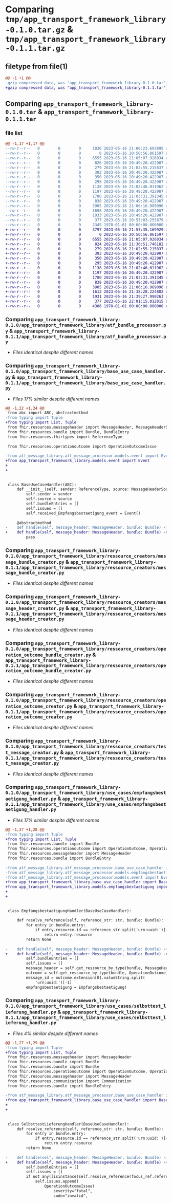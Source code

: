 # Comparing `tmp/app_transport_framework_library-0.1.0.tar.gz` & `tmp/app_transport_framework_library-0.1.1.tar.gz`

## filetype from file(1)

```diff
@@ -1 +1 @@
-gzip compressed data, was "app_transport_framework_library-0.1.0.tar", max compression
+gzip compressed data, was "app_transport_framework_library-0.1.1.tar", max compression
```

## Comparing `app_transport_framework_library-0.1.0.tar` & `app_transport_framework_library-0.1.1.tar`

### file list

```diff
@@ -1,17 +1,17 @@
--rw-r--r--   0        0        0     1836 2023-05-16 21:00:23.693895 app_transport_framework_library-0.1.0/README.md
--rw-r--r--   0        0        0        0 2023-05-16 20:50:56.861597 app_transport_framework_library-0.1.0/app_transport_framework_library/__init__.py
--rw-r--r--   0        0        0     6555 2023-05-16 21:05:07.926034 app_transport_framework_library-0.1.0/app_transport_framework_library/atf_bundle_processor.py
--rw-r--r--   0        0        0      826 2023-05-16 20:49:20.422907 app_transport_framework_library-0.1.0/app_transport_framework_library/base_use_case_handler.py
--rw-r--r--   0        0        0      279 2023-05-16 21:02:55.215837 app_transport_framework_library-0.1.0/app_transport_framework_library/models/bundle_focus_content.py
--rw-r--r--   0        0        0      393 2023-05-16 20:49:20.422907 app_transport_framework_library-0.1.0/app_transport_framework_library/models/empfangsbestaetigung.py
--rw-r--r--   0        0        0      350 2023-05-16 20:49:20.422907 app_transport_framework_library-0.1.0/app_transport_framework_library/models/event.py
--rw-r--r--   0        0        0      295 2023-05-16 20:49:20.422907 app_transport_framework_library-0.1.0/app_transport_framework_library/models/message_to_send.py
--rw-r--r--   0        0        0     1138 2023-05-16 21:02:46.011962 app_transport_framework_library-0.1.0/app_transport_framework_library/ressource_creators/message_bundle_creator.py
--rw-r--r--   0        0        0     1197 2023-05-16 20:49:20.422907 app_transport_framework_library-0.1.0/app_transport_framework_library/ressource_creators/message_header_creator.py
--rw-r--r--   0        0        0     1780 2023-05-16 21:03:31.391345 app_transport_framework_library-0.1.0/app_transport_framework_library/ressource_creators/operation_outcome_bundle_creator.py
--rw-r--r--   0        0        0      838 2023-05-16 20:49:20.422907 app_transport_framework_library-0.1.0/app_transport_framework_library/ressource_creators/operation_outcome_creator.py
--rw-r--r--   0        0        0     3905 2023-05-16 21:06:16.989096 app_transport_framework_library-0.1.0/app_transport_framework_library/ressource_creators/test_message_creator.py
--rw-r--r--   0        0        0     1698 2023-05-16 20:49:20.422907 app_transport_framework_library-0.1.0/app_transport_framework_library/use_cases/empfangsbestaetigung_handler.py
--rw-r--r--   0        0        0     1933 2023-05-16 20:49:20.422907 app_transport_framework_library-0.1.0/app_transport_framework_library/use_cases/selbsttest_lieferung_handler.py
--rw-r--r--   0        0        0      377 2023-05-16 20:53:03.255879 app_transport_framework_library-0.1.0/pyproject.toml
--rw-r--r--   0        0        0     2345 1970-01-01 00:00:00.000000 app_transport_framework_library-0.1.0/PKG-INFO
+-rw-r--r--   0        0        0     3797 2023-05-16 21:57:35.169929 app_transport_framework_library-0.1.1/README.md
+-rw-r--r--   0        0        0        0 2023-05-16 20:50:56.861597 app_transport_framework_library-0.1.1/app_transport_framework_library/__init__.py
+-rw-r--r--   0        0        0     6555 2023-05-16 21:05:07.926034 app_transport_framework_library-0.1.1/app_transport_framework_library/atf_bundle_processor.py
+-rw-r--r--   0        0        0      824 2023-05-16 21:36:51.746182 app_transport_framework_library-0.1.1/app_transport_framework_library/base_use_case_handler.py
+-rw-r--r--   0        0        0      279 2023-05-16 21:02:55.215837 app_transport_framework_library-0.1.1/app_transport_framework_library/models/bundle_focus_content.py
+-rw-r--r--   0        0        0      393 2023-05-16 20:49:20.422907 app_transport_framework_library-0.1.1/app_transport_framework_library/models/empfangsbestaetigung.py
+-rw-r--r--   0        0        0      350 2023-05-16 20:49:20.422907 app_transport_framework_library-0.1.1/app_transport_framework_library/models/event.py
+-rw-r--r--   0        0        0      295 2023-05-16 20:49:20.422907 app_transport_framework_library-0.1.1/app_transport_framework_library/models/message_to_send.py
+-rw-r--r--   0        0        0     1138 2023-05-16 21:02:46.011962 app_transport_framework_library-0.1.1/app_transport_framework_library/ressource_creators/message_bundle_creator.py
+-rw-r--r--   0        0        0     1197 2023-05-16 20:49:20.422907 app_transport_framework_library-0.1.1/app_transport_framework_library/ressource_creators/message_header_creator.py
+-rw-r--r--   0        0        0     1780 2023-05-16 21:03:31.391345 app_transport_framework_library-0.1.1/app_transport_framework_library/ressource_creators/operation_outcome_bundle_creator.py
+-rw-r--r--   0        0        0      838 2023-05-16 20:49:20.422907 app_transport_framework_library-0.1.1/app_transport_framework_library/ressource_creators/operation_outcome_creator.py
+-rw-r--r--   0        0        0     3905 2023-05-16 21:06:16.989096 app_transport_framework_library-0.1.1/app_transport_framework_library/ressource_creators/test_message_creator.py
+-rw-r--r--   0        0        0     1613 2023-05-16 21:38:28.224802 app_transport_framework_library-0.1.1/app_transport_framework_library/use_cases/empfangsbestaetigung_handler.py
+-rw-r--r--   0        0        0     1931 2023-05-16 21:39:27.990263 app_transport_framework_library-0.1.1/app_transport_framework_library/use_cases/selbsttest_lieferung_handler.py
+-rw-r--r--   0        0        0      377 2023-05-16 22:01:15.012015 app_transport_framework_library-0.1.1/pyproject.toml
+-rw-r--r--   0        0        0     4306 1970-01-01 00:00:00.000000 app_transport_framework_library-0.1.1/PKG-INFO
```

### Comparing `app_transport_framework_library-0.1.0/app_transport_framework_library/atf_bundle_processor.py` & `app_transport_framework_library-0.1.1/app_transport_framework_library/atf_bundle_processor.py`

 * *Files identical despite different names*

### Comparing `app_transport_framework_library-0.1.0/app_transport_framework_library/base_use_case_handler.py` & `app_transport_framework_library-0.1.1/app_transport_framework_library/base_use_case_handler.py`

 * *Files 17% similar despite different names*

```diff
@@ -1,22 +1,24 @@
 from abc import ABC, abstractmethod
-from typing import Tuple
+from typing import List, Tuple
 from fhir.resources.messageheader import MessageHeader, MessageHeaderSource
 from fhir.resources.bundle import Bundle, BundleEntry
 from fhir.resources.fhirtypes import ReferenceType
 
 from fhir.resources.operationoutcome import OperationOutcomeIssue
 
-from atf_message_library.atf_message_processor.models.event import Event
+from app_transport_framework_library.models.event import Event
+
+
 
 
 class BaseUseCaseHandler(ABC):
     def __init__(self, sender: ReferenceType, source: MessageHeaderSource):
         self.sender = sender
         self.source = source
         self.bundleEntries = []
         self.issues = []
         self.received_Empfangsbestaetigung_event = Event()
 
     @abstractmethod
-    def handle(self, message_header: MessageHeader, bundle: Bundle) -> Tuple[list[BundleEntry], list[OperationOutcomeIssue]]:
+    def handle(self, message_header: MessageHeader, bundle: Bundle) -> Tuple[List[BundleEntry], List[OperationOutcomeIssue]]:
         pass
```

### Comparing `app_transport_framework_library-0.1.0/app_transport_framework_library/ressource_creators/message_bundle_creator.py` & `app_transport_framework_library-0.1.1/app_transport_framework_library/ressource_creators/message_bundle_creator.py`

 * *Files identical despite different names*

### Comparing `app_transport_framework_library-0.1.0/app_transport_framework_library/ressource_creators/message_header_creator.py` & `app_transport_framework_library-0.1.1/app_transport_framework_library/ressource_creators/message_header_creator.py`

 * *Files identical despite different names*

### Comparing `app_transport_framework_library-0.1.0/app_transport_framework_library/ressource_creators/operation_outcome_bundle_creator.py` & `app_transport_framework_library-0.1.1/app_transport_framework_library/ressource_creators/operation_outcome_bundle_creator.py`

 * *Files identical despite different names*

### Comparing `app_transport_framework_library-0.1.0/app_transport_framework_library/ressource_creators/operation_outcome_creator.py` & `app_transport_framework_library-0.1.1/app_transport_framework_library/ressource_creators/operation_outcome_creator.py`

 * *Files identical despite different names*

### Comparing `app_transport_framework_library-0.1.0/app_transport_framework_library/ressource_creators/test_message_creator.py` & `app_transport_framework_library-0.1.1/app_transport_framework_library/ressource_creators/test_message_creator.py`

 * *Files identical despite different names*

### Comparing `app_transport_framework_library-0.1.0/app_transport_framework_library/use_cases/empfangsbestaetigung_handler.py` & `app_transport_framework_library-0.1.1/app_transport_framework_library/use_cases/empfangsbestaetigung_handler.py`

 * *Files 17% similar despite different names*

```diff
@@ -1,27 +1,28 @@
-from typing import Tuple
+from typing import List, Tuple
 from fhir.resources.bundle import Bundle
 from fhir.resources.operationoutcome import OperationOutcome, OperationOutcomeIssue
 from fhir.resources.messageheader import MessageHeader
 from fhir.resources.bundle import BundleEntry
 
-from atf_message_library.atf_message_processor.base_use_case_handler import BaseUseCaseHandler
-from atf_message_library.atf_message_processor.models.empfangsbestaetigung import Empfangsbestaetigung
-from atf_message_library.atf_message_processor.models.event import Event
+from app_transport_framework_library.base_use_case_handler import BaseUseCaseHandler
+from app_transport_framework_library.models.empfangsbestaetigung import Empfangsbestaetigung
+
+
 
 
 class EmpfangsbestaetigungHandler(BaseUseCaseHandler):
 
     def resolve_reference(self, reference_str: str, bundle: Bundle):
         for entry in bundle.entry:
             if entry.resource.id == reference_str.split('urn:uuid:')[-1]:
                 return entry.resource
         return None
 
-    def handle(self, message_header: MessageHeader, bundle: Bundle) -> Tuple[list[BundleEntry], list[OperationOutcomeIssue]]:
+    def handle(self, message_header: MessageHeader, bundle: Bundle) -> Tuple[List[BundleEntry], List[OperationOutcomeIssue]]:
         self.bundleEntries = []
         self.issues = []
         message_header = self.get_ressource_by_type(bundle, MessageHeader)
         outcome = self.get_ressource_by_type(bundle, OperationOutcome)
         message_id = outcome.extension[0].valueString.split(
             'urn:uuid:')[-1]
         empfangsbestaetigung = Empfangsbestaetigung(
```

### Comparing `app_transport_framework_library-0.1.0/app_transport_framework_library/use_cases/selbsttest_lieferung_handler.py` & `app_transport_framework_library-0.1.1/app_transport_framework_library/use_cases/selbsttest_lieferung_handler.py`

 * *Files 4% similar despite different names*

```diff
@@ -1,27 +1,29 @@
-from typing import Tuple
+from typing import List, Tuple
 from fhir.resources.messageheader import MessageHeader
 from fhir.resources.bundle import Bundle
 from fhir.resources.bundle import Bundle
 from fhir.resources.operationoutcome import OperationOutcome, OperationOutcomeIssue
 from fhir.resources.messageheader import MessageHeader
 from fhir.resources.communication import Communication
 from fhir.resources.bundle import BundleEntry
 
-from atf_message_library.atf_message_processor.base_use_case_handler import BaseUseCaseHandler
+from app_transport_framework_library.base_use_case_handler import BaseUseCaseHandler
+
+
 
 
 class SelbsttestLieferungHandler(BaseUseCaseHandler):
     def resolve_reference(self, reference_str: str, bundle: Bundle):
         for entry in bundle.entry:
             if entry.resource.id == reference_str.split('urn:uuid:')[-1]:
                 return entry.resource
         return None
 
-    def handle(self, message_header: MessageHeader, bundle: Bundle) -> Tuple[list[BundleEntry], list[OperationOutcomeIssue]]:
+    def handle(self, message_header: MessageHeader, bundle: Bundle) -> Tuple[List[BundleEntry], List[OperationOutcomeIssue]]:
         self.bundleEntries = []
         self.issues = []
         if not any([isinstance(self.resolve_reference(focus_ref.reference, Bundle.parse_raw(bundle.json())), Communication) for focus_ref in message_header.focus]):
             self.issues.append(
                 OperationOutcomeIssue(
                     severity="fatal",
                     code="invalid",
```

